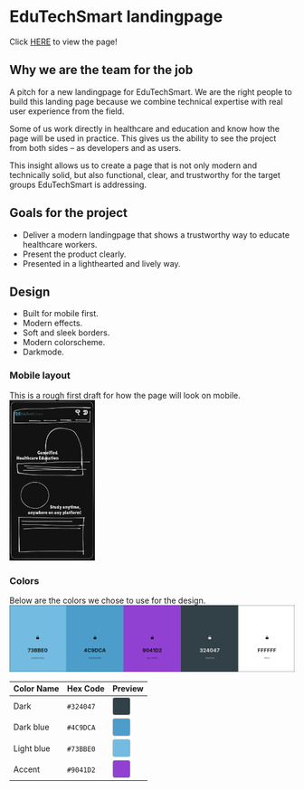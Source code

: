 # EduTechSmart landingpage
Click [HERE](https://ollewarne.github.io/edutechsmart-landingpage/) to view the page!

## Why we are the team for the job
A pitch for a new landingpage for EduTechSmart.
We are the right people to build this landing page because we combine technical expertise with real user experience from the field.  
  
Some of us work directly in healthcare and education and know how the page will be used in practice. This gives us the ability to see the project from both sides – as developers and as users.  
  
This insight allows us to create a page that is not only modern and technically solid, but also functional, clear, and trustworthy for the target groups EduTechSmart is addressing.

## Goals for the project

- Deliver a modern landingpage that shows a trustworthy way to educate healthcare workers.
- Present the product clearly.  
- Presented in a lighthearted and lively way.

## Design

- Built for mobile first.
- Modern effects.
- Soft and sleek borders.
- Modern colorscheme.
- Darkmode.

### Mobile layout
This is a rough first draft for how the page will look on mobile.  
<img src="./images/mobile-design.png" width="30%">

### Colors
Below are the colors we chose to use for the design.  
![color palette for the page](./images/colorpalette.png)

| Color Name | Hex Code | Preview |
|------------|----------|---------|
| Dark       | `#324047` | <div style="width: 30px; height: 30px; background-color: #324047; border-radius: 4px; border: 1px solid #ccc;"></div> |
| Dark blue  | `#4C9DCA` | <div style="width: 30px; height: 30px; background-color: #4C9DCA; border-radius: 4px; border: 1px solid #ccc;"></div> |
| Light blue | `#73BBE0` | <div style="width: 30px; height: 30px; background-color: #73BBE0; border-radius: 4px; border: 1px solid #ccc;"></div> |
| Accent     | `#9041D2` | <div style="width: 30px; height: 30px; background-color: #9041D2; border-radius: 4px; border: 1px solid #ccc;"></div> |
